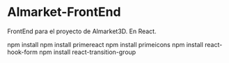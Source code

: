# Almarket-FrontEnd
 FrontEnd para el proyecto de Almarket3D. En React.
 
npm install
npm install primereact
npm install primeicons
npm install react-hook-form
npm install react-transition-group